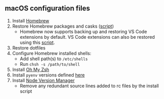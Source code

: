 ## macOS configuration files
1. Install [Homebrew](https://brew.sh/)
1. Restore Homebrew packages and casks ([script](Homebrew/restore.sh))
    - Homebrew now supports backing up and restoring VS Code extensions by default. VS Code extensions can also be restored using this [script](../Common/vscode/restore.sh).
1. Restore dotfiles
1. Configure Homebrew installed shells:
    - Add shell path(s) to `/etc/shells`
    - Run `chsh -s /path/to/shell`
1. Install [Oh My Zsh](https://ohmyz.sh/)
1. Install `pyenv` versions defined [here](./zsh/.zshrc)
1. Install [Node Version Manager](https://github.com/nvm-sh/nvm#install--update-script)
    - Remove any redundant source lines added to rc files by the install script
